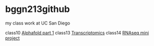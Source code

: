# bggn213github
my class work at UC San Diego


class10 [Alphafold part 1](https://github.com/Bwegeng/bggn213github/blob/main/class10.pdf)
class13 [Transcriptomics](https://github.com/Bwegeng/bggn213github/blob/main/class13.pdf)
class14 [RNAseq mini project](https://github.com/Bwegeng/bggn213github/blob/main/class14.pdf)
 
